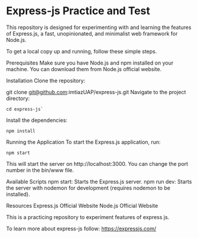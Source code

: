 # Express-js Practice and Test
This repository is designed for experimenting with and learning the features of Express.js, a fast, unopinionated, and minimalist web framework for Node.js.

To get a local copy up and running, follow these simple steps.

Prerequisites
Make sure you have Node.js and npm installed on your machine. You can download them from Node.js official website.

Installation
Clone the repository:

git clone git@github.com:imtiazUAP/express-js.git
Navigate to the project directory:
```
cd express-js`
```
Install the dependencies:
```
npm install
```
Running the Application
To start the Express.js application, run:

```
npm start
```
This will start the server on http://localhost:3000. You can change the port number in the bin/www file.


Available Scripts
npm start: Starts the Express.js server.
npm run dev: Starts the server with nodemon for development (requires nodemon to be installed).


Resources
Express.js Official Website
Node.js Official Website

This is a practicing repository to experiment features of express js.

To learn more about express-js follow:
https://expressjs.com/
